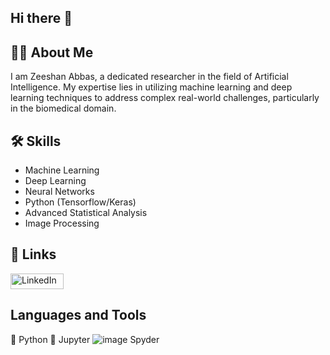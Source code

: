 ## Hi there 👋

## 🧑‍🔬 About Me
I am Zeeshan Abbas, a dedicated researcher in the field of Artificial Intelligence. My expertise lies in utilizing machine learning and deep learning techniques to address complex real-world challenges, particularly in the biomedical domain.

## 🛠️ Skills
- Machine Learning
- Deep Learning
- Neural Networks
- Python (Tensorflow/Keras)
- Advanced Statistical Analysis
- Image Processing

## 🔗 Links
<a href="https://www.linkedin.com/in/zeeshan-abbas-723596205/" target="_blank">
    <img src="https://upload.wikimedia.org/wikipedia/commons/thumb/0/01/LinkedIn_Logo.svg/1280px-LinkedIn_Logo.svg.png" alt="LinkedIn" style="width:85px;height:25px;"/>
</a>

## Languages and Tools
🐍 Python 
📓 Jupyter 
![image](https://github.com/Z-Abbas/Z-Abbas/assets/80881943/6f8221b2-f3da-4f55-94fb-3e3e3fc43176) Spyder
